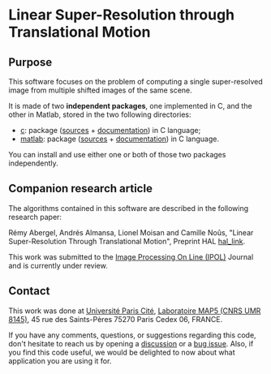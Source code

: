 # Linear Super-Resolution through Translational Motion

## Purpose

This software focuses on the problem of computing a single
super-resolved image from multiple shifted images of the same scene.

It is made of two **independent packages**, one implemented in C, and
the other in Matlab, stored in the two following directories:

+ [c](c): package ([sources](c/src) + [documentation](c/README.md)) in C language;
+ [matlab](matlab): package ([sources](matlab/src) + [documentation](matlab/README.md)) in C language.

You can install and use either one or both of those two packages
independently.

## Companion research article

The algorithms contained in this software are described in the
following research paper:

Rémy Abergel, Andrés Almansa, Lionel Moisan and Camille Noûs, "Linear
Super-Resolution Through Translational Motion", Preprint HAL
[hal_link](https://hal.sciences/xxxxxxx).

This work was submitted to the [Image Processing On Line (IPOL)](https://www.ipol.im/) Journal and is currently under review.

## Contact

This work was done at [Université Paris Cité](https://u-paris.fr/),
[Laboratoire MAP5 (CNRS UMR
8145)](https://map5.mi.parisdescartes.fr/), 45 rue des Saints-Pères
75270 Paris Cedex 06, FRANCE.

If you have any comments, questions, or suggestions regarding this
code, don't hesitate to reach us by opening a
[discussion](discussions) or a [bug issue](issues). Also, if you find
this code useful, we would be delighted to now about what application
you are using it for.
